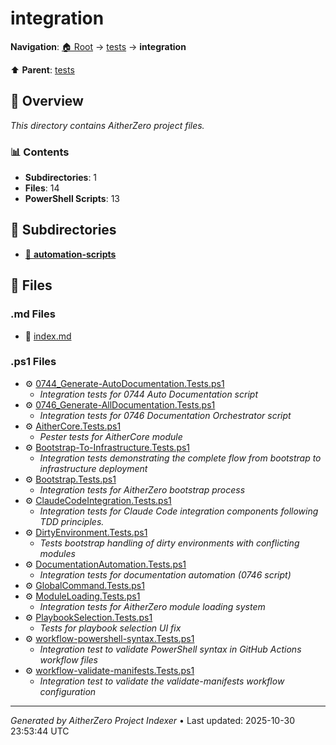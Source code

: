 # integration

**Navigation**: [🏠 Root](../../index.md) → [tests](../index.md) → **integration**

⬆️ **Parent**: [tests](../index.md)

## 📖 Overview

*This directory contains AitherZero project files.*

### 📊 Contents

- **Subdirectories**: 1
- **Files**: 14
- **PowerShell Scripts**: 13

## 📁 Subdirectories

- [📂 **automation-scripts**](./automation-scripts/index.md)

## 📄 Files

### .md Files

- 📝 [index.md](./index.md)

### .ps1 Files

- ⚙️ [0744_Generate-AutoDocumentation.Tests.ps1](./0744_Generate-AutoDocumentation.Tests.ps1)
  - *Integration tests for 0744 Auto Documentation script*
- ⚙️ [0746_Generate-AllDocumentation.Tests.ps1](./0746_Generate-AllDocumentation.Tests.ps1)
  - *Integration tests for 0746 Documentation Orchestrator script*
- ⚙️ [AitherCore.Tests.ps1](./AitherCore.Tests.ps1)
  - *Pester tests for AitherCore module*
- ⚙️ [Bootstrap-To-Infrastructure.Tests.ps1](./Bootstrap-To-Infrastructure.Tests.ps1)
  - *Integration tests demonstrating the complete flow from bootstrap to infrastructure deployment*
- ⚙️ [Bootstrap.Tests.ps1](./Bootstrap.Tests.ps1)
  - *Integration tests for AitherZero bootstrap process*
- ⚙️ [ClaudeCodeIntegration.Tests.ps1](./ClaudeCodeIntegration.Tests.ps1)
  - *Integration tests for Claude Code integration components following TDD principles.*
- ⚙️ [DirtyEnvironment.Tests.ps1](./DirtyEnvironment.Tests.ps1)
  - *Tests bootstrap handling of dirty environments with conflicting modules*
- ⚙️ [DocumentationAutomation.Tests.ps1](./DocumentationAutomation.Tests.ps1)
  - *Integration tests for documentation automation (0746 script)*
- ⚙️ [GlobalCommand.Tests.ps1](./GlobalCommand.Tests.ps1)
- ⚙️ [ModuleLoading.Tests.ps1](./ModuleLoading.Tests.ps1)
  - *Integration tests for AitherZero module loading system*
- ⚙️ [PlaybookSelection.Tests.ps1](./PlaybookSelection.Tests.ps1)
  - *Tests for playbook selection UI fix*
- ⚙️ [workflow-powershell-syntax.Tests.ps1](./workflow-powershell-syntax.Tests.ps1)
  - *Integration test to validate PowerShell syntax in GitHub Actions workflow files*
- ⚙️ [workflow-validate-manifests.Tests.ps1](./workflow-validate-manifests.Tests.ps1)
  - *Integration test to validate the validate-manifests workflow configuration*

---

*Generated by AitherZero Project Indexer* • Last updated: 2025-10-30 23:53:44 UTC

